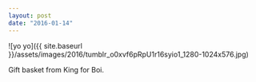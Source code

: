 ```yaml
---
layout: post
date: "2016-01-14"
---
```


![yo yo]({{ site.baseurl }}/assets/images/2016/tumblr_o0xvf6pRpU1r16syio1_1280-1024x576.jpg)

Gift basket from King for Boi.
